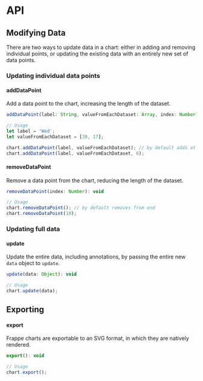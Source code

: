
# API

## Modifying Data
There are two ways to update data in a chart: either in adding and removing individual points, or updating the existing data with an entirely new set of data points.

### Updating individual data points

#### addDataPoint
Add a data point to the chart, increasing the length of the dataset.

```js
addDataPoint(label: String, valueFromEachDataset: Array, index: Number): void

// Usage
let label = 'Wed';
let valueFromEachDataset = [30, 17];

chart.addDataPoint(label, valueFromEachDataset); // by default adds at end
chart.addDataPoint(label, valueFromEachDataset, 6);
```

#### removeDataPoint
Remove a data point from the chart, reducing the length of the dataset.

```js
removeDataPoint(index: Number): void

// Usage
chart.removeDataPoint(); // by default removes from end
chart.removeDataPoint(10);
```

### Updating full data

#### update

Update the entire data, including annotations, by passing the entire new `data` object to `update`.

```js
update(data: Object): void

// Usage
chart.update(data);
```

## Exporting

#### export

Frappe charts are exportable to an SVG format, in which they are natively rendered.

```js
export(): void

// Usage
chart.export();
```
